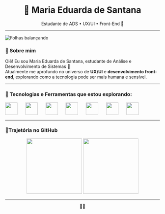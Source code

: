 


<h1 align="center">🌱 Maria Eduarda de Santana</h1>

<p align="center">
Estudante de ADS • UX/UI • Front-End 🌿
</p>

---
![Folhas balançando](https://i.gifer.com/ATEd.gif)


### 🌿 Sobre mim

Oiê! Eu sou Maria Eduarda de Santana, estudante de Análise e Desenvolvimento de Sistemas 🌱  
Atualmente me aprofundo no universo de **UX/UI** e **desenvolvimento front-end**, explorando como a tecnologia pode ser mais humana e sensível.



---

### 🍃 Tecnologias e Ferramentas que estou explorando:

<p align="left">
  <img src="https://cdn.jsdelivr.net/gh/devicons/devicon/icons/java/java-original.svg" width="40" style="margin-right: 10px;"/>&nbsp;&nbsp;&nbsp;
  <img src="https://cdn.jsdelivr.net/gh/devicons/devicon/icons/html5/html5-original.svg" width="40" style="margin-right: 10px;"/>&nbsp;&nbsp;&nbsp;
  <img src="https://cdn.jsdelivr.net/gh/devicons/devicon/icons/css3/css3-original.svg" width="40" style="margin-right: 10px;"/>&nbsp;&nbsp;&nbsp;
  <img src="https://cdn.jsdelivr.net/gh/devicons/devicon/icons/javascript/javascript-original.svg" width="40" style="margin-right: 10px;"/>&nbsp;&nbsp;&nbsp;
  <img src="https://cdn.jsdelivr.net/gh/devicons/devicon/icons/figma/figma-original.svg" width="40" style="margin-right: 10px;"/>&nbsp;&nbsp;&nbsp;
  <img src="https://cdn.jsdelivr.net/gh/devicons/devicon/icons/photoshop/photoshop-plain.svg" width="40" style="margin-right: 10px;"/>&nbsp;&nbsp;&nbsp;
  <img src="https://cdn.jsdelivr.net/gh/devicons/devicon/icons/illustrator/illustrator-plain.svg" width="40"/>
</p>

---

### 🌿Trajetória no GitHub

<div align="center">
  <img height="180em" src="https://github-readme-stats.vercel.app/api?username=eduard4-sant&show_icons=true&theme=graywhite&hide_border=true&icon_color=6caa64&title_color=6caa64" />
  <img height="180em" src="https://github-readme-stats.vercel.app/api/top-langs/?username=eduard4-sant&layout=compact&theme=graywhite&hide_border=true&title_color=6caa64"/>
</div>

---



<div align="center">
 💚🐛
</div>
